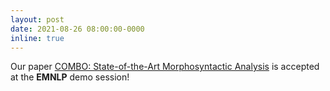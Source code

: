 ```yaml
---
layout: post
date: 2021-08-26 08:00:00-0000
inline: true
---
```


Our paper [COMBO: State-of-the-Art Morphosyntactic Analysis](https://aclanthology.org/2021.emnlp-demo.7/) is accepted at the **EMNLP** demo session!